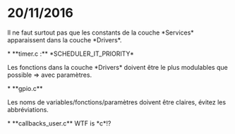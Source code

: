 <h1>20/11/2016</h1>
<p>Il ne faut surtout pas que les constants de la couche *Services* apparaissent dans la couche *Drivers*.</p>
* **timer.c :** *SCHEDULER_IT_PRIORITY*
<p>Les fonctions dans la couche *Drivers* doivent être le plus modulables que possible => avec paramètres.</p>
* **gpio.c**
<p>Les noms de variables/fonctions/paramètres doivent être claires, évitez les abbréviations.</p>
* **callbacks_user.c** WTF is *c*!?
